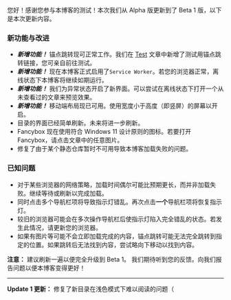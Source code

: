 您好！感谢您参与本博客的测试！本次我们从 Alpha 版更新到了 Beta 1 版，以下是本次更新内容。
### 新功能与改进

- **_新增功能！_** 锚点跳转现可正常工作。我们在 [Test](/?id=1) 文章中新增了测试用锚点跳转链接，您可亲自前往测试。
- **_新增功能！_** 现在本博客正式启用了`Service Worker`。若您的浏览器正常，离线状态下本博客将继续如期运行。
- **_新增功能！_** 我们为异常状态开启了新界面。可以尝试在离线状态下打开一个从未查看过的文章来预览效果。
- **_新增功能！_** 移动端布局现已可用。使用宽度小于高度（即竖屏）的屏幕以开启。
- 目录的界面已经简单刷新。未来将进一步刷新。
- Fancybox 现在使用符合 Windows 11 设计原则的图标。若要打开 Fancybox，请点击文章中的任意图片。
- 修复了由于某个静态仓库暂时不可用导致本博客加载失败的问题。

### 已知问题

- 对于某些浏览器的网络策略，加载时间偶尔可能比预期更长，而并非加载失败。继续等待或刷新以完成加载。
- 同时点击多个导航栏项将导致指示灯错乱。再次点击**一个**导航栏项将恢复指示灯。
- 较旧的浏览器可能会在多次操作导航栏后使指示灯陷入完全错乱的状态。若发生此情况，请更新您的浏览器。
- 如果有图片等可能不会立即加载完成的内容，锚点跳转可能无法完全跳转到指定的位置。如果跳转后无法找到内容，尝试略向下移动以找到内容。

**注意：** 建议刷新一遍以便完全升级到 Beta 1。
我们期待听到您的反馈。向我们报告问题以便本博客变得更好！
***
**Update 1 更新：** 修复了新目录在浅色模式下难以阅读的问题（